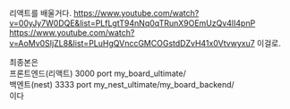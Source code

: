 리액트를 배울거다.
https://www.youtube.com/watch?v=00yJy7W0DQE&list=PLfLgtT94nNq0qTRunX9OEmUzQv4lI4pnP
https://www.youtube.com/watch?v=AoMv0SIjZL8&list=PLuHgQVnccGMCOGstdDZvH41x0Vtvwyxu7
이걸로.

최종본은 <br>
프론트엔드(리액트) 3000 port   my_board_ultimate/ <br>
백엔트(nest)      3333 port   my_nest_ultimate/my_board_backend/ <br>
이다
